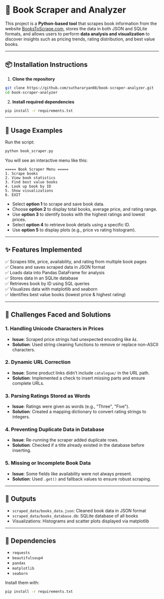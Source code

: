# 📘 Book Scraper and Analyzer

This project is a **Python-based tool** that scrapes book information from the website [BooksToScrape.com](http://books.toscrape.com/), stores the data in both JSON and SQLite formats, and allows users to perform **data analysis and visualization** to discover insights such as pricing trends, rating distribution, and best value books.

---

## 📦 Installation Instructions

1. **Clone the repository**  
```bash
git clone https://github.com/suthararyan08/book-scraper-analyzer.git
cd book-scraper-analyzer
```


2. **Install required dependencies**
```bash
pip install -r requirements.txt
```

---

## 🧪 Usage Examples

Run the script:
```bash
python book_scraper.py
```

You will see an interactive menu like this:

```
===== Book Scraper Menu =====
1. Scrape books
2. View book statistics
3. Find best value books
4. Look up book by ID
5. Show visualizations
6. EXIT
```

- Select **option 1** to scrape and save book data.
- Choose **option 2** to display total books, average price, and rating range.
- Use **option 3** to identify books with the highest ratings and lowest prices.
- Select **option 4** to retrieve book details using a specific ID.
- Use **option 5** to display plots (e.g., price vs rating histogram).

---

## ✨ Features Implemented

✅ Scrapes title, price, availability, and rating from multiple book pages  
✅ Cleans and saves scraped data in JSON format  
✅ Loads data into Pandas DataFrame for analysis  
✅ Stores data in an SQLite database  
✅ Retrieves book by ID using SQL queries  
✅ Visualizes data with matplotlib and seaborn  
✅ Identifies best value books (lowest price & highest rating)

---

## 🧠 Challenges Faced and Solutions

### 1. Handling Unicode Characters in Prices
- **Issue**: Scraped price strings had unexpected encoding like `Â£`.
- **Solution**: Used string cleaning functions to remove or replace non-ASCII characters.

### 2. Dynamic URL Correction
- **Issue**: Some product links didn’t include `catalogue/` in the URL path.
- **Solution**: Implemented a check to insert missing parts and ensure complete URLs.

### 3. Parsing Ratings Stored as Words
- **Issue**: Ratings were given as words (e.g., "Three", "Five").
- **Solution**: Created a mapping dictionary to convert rating strings to integers.

### 4. Preventing Duplicate Data in Database
- **Issue**: Re-running the scraper added duplicate rows.
- **Solution**: Checked if a title already existed in the database before inserting.

### 5. Missing or Incomplete Book Data
- **Issue**: Some fields like availability were not always present.
- **Solution**: Used `.get()` and fallback values to ensure robust scraping.

---

## 📁 Outputs

- `scraped_data/books_data.json`: Cleaned book data in JSON format  
- `scraped_data/books_database.db`: SQLite database of all books  
- Visualizations: Histograms and scatter plots displayed via matplotlib  

---

## 🔧 Dependencies

- `requests`  
- `beautifulsoup4`  
- `pandas`  
- `matplotlib`  
- `seaborn`

Install them with:

```bash
pip install -r requirements.txt
```

